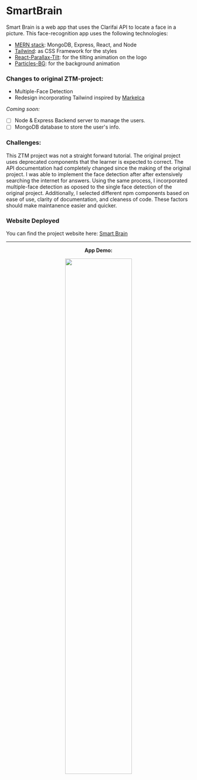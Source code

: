 # SmartBrain

Smart Brain is a web app that uses the Clarifai API to locate a face in a picture. This face-recognition app uses the following technologies:

- [MERN stack](https://www.mongodb.com/mern-stack): MongoDB, Express, React, and Node
- [Tailwind](https://tailwindcss.com/): as CSS Framework for the styles
- [React-Parallax-Tilt](https://www.npmjs.com/package/react-parallax-tilt): for the tilting animation on the logo
- [Particles-BG](https://www.npmjs.com/package/particles-bg): for the background animation

### Changes to original ZTM-project: 
- Multiple-Face Detection
- Redesign incorporating Tailwind inspired by [Markelca](https://github.com/MarkelCA/smart-brain)

*Coming soon:*
- [ ] Node & Express Backend server to manage the users.
- [ ] MongoDB database to store the user's info.

### Challenges: 
This ZTM project was not a straight forward tutorial. The original project uses deprecated components that the learner is expected to correct. The API documentation had completely changed since the making of the original project. I was able to implement the face detection after after extensively searching the internet for answers. Using the same process, I incorporated multiple-face detection as oposed to the single face detection of the original project. Additionally, I selected different npm components based on ease of use, clarity of documentation, and cleaness of code.  These factors should make maintanence easier and quicker.

### Website Deployed
You can find the project website here: [Smart Brain](https://tjrelly.github.io/smart-brain/)

---

<div align='center'>
<p><b>App Demo:<b></p>
<img src='https://user-images.githubusercontent.com/76633510/122643412-f9c3b780-d10f-11eb-9927-a0b649ee41fb.png' width='60%'/>
</div>

